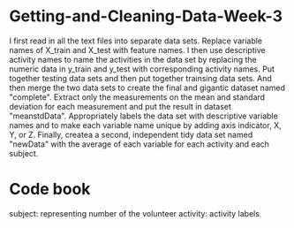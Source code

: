 # Getting-and-Cleaning-Data-Week-3
I first read in all the text files into separate data sets. Replace variable names of X_train and X_test with feature names.
I then use descriptive activity names to name the activities in the data set by replacing the numeric data in y_train and y_test with corresponding activity names.
Put together testing data sets and then put together trainsing data sets. And then merge the two data sets to create the final and gigantic dataset named "complete".
Extract only the measurements on the mean and standard deviation for each measurement and put the result in dataset "meanstdData".
Appropriately labels the data set with descriptive variable names and to make each variable name unique by adding axis indicator, X, Y, or Z.
Finally, createa a second, independent tidy data set named "newData" with the average of each variable for each activity and each subject.
# Code book
subject: representing number of the volunteer
activity: activity labels
